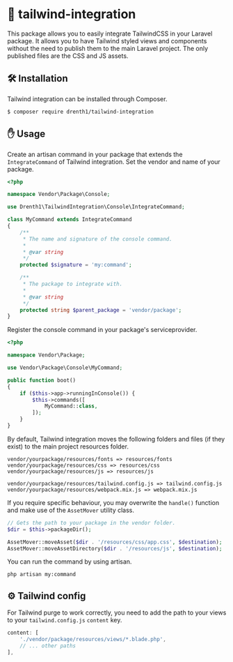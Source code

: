 # 🎨 tailwind-integration

This package allows you to easily integrate TailwindCSS in your Laravel package. It allows you to have Tailwind styled views
and components without the need to publish them to the main Laravel project. The only published files are the CSS and JS assets.

## 🛠️ Installation

Tailwind integration can be installed through Composer.

```
$ composer require drenth1/tailwind-integration
```

## ✋ Usage

Create an artisan command in your package that extends the `IntegrateCommand` of Tailwind integration. Set the vendor and name of your package.

```php
<?php

namespace Vendor\Package\Console;

use Drenth1\TailwindIntegration\Console\IntegrateCommand;

class MyCommand extends IntegrateCommand
{
    /**
     * The name and signature of the console command.
     * 
     * @var string
     */
    protected $signature = 'my:command';

    /**
     * The package to integrate with.
     * 
     * @var string
     */
    protected string $parent_package = 'vendor/package';
}
```

Register the console command in your package's serviceprovider.

```php
<?php

namespace Vendor\Package;

use Vendor\Package\Console\MyCommand;

public function boot()
{
    if ($this->app->runningInConsole()) {
        $this->commands([
            MyCommand::class,
        ]);
    }
}
```

By default, Tailwind integration moves the following folders and files (if they exist) to the main project resources folder.

```
vendor/yourpackage/resources/fonts => resources/fonts
vendor/yourpackage/resources/css => resources/css
vendor/yourpackage/resources/js => resources/js

vendor/yourpackage/resources/tailwind.config.js => tailwind.config.js
vendor/yourpackage/resources/webpack.mix.js => webpack.mix.js
```

If you require specific behaviour, you may overwrite the `handle()` function and make use of the `AssetMover` utility class.

```php
// Gets the path to your package in the vendor folder.
$dir = $this->packageDir();

AssetMover::moveAsset($dir . '/resources/css/app.css', $destination);
AssetMover::moveAssetDirectory($dir . '/resources/js', $destination);
```

You can run the command by using artisan.

```
php artisan my:command
```

## ⚙️ Tailwind config

For Tailwind purge to work correctly, you need to add the path to your views to your `tailwind.config.js` `content` key.

```js
content: [
    './vendor/package/resources/views/*.blade.php',
    // ... other paths
],
```

